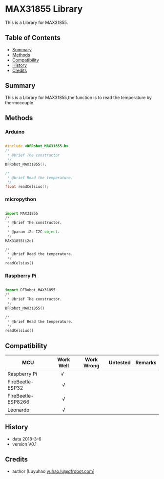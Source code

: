 # MAX31855 Library 
This is a Library for MAX31855.

## Table of Contents

* [Summary](#summary)
* [Methods](#methods)
* [Compatibility](#compatibility)
* [History](#history)
* [Credits](#credits)

<snippet>
<content>

## Summary
This is a Library for MAX31855,the function is to read the temperature by thermocouple.

## Methods

### Arduino
```C++

#include <DFRobot_MAX31855.h>
/*
 * @brief The constructor
 */
DFRobot_MAX31855();

/*
 * @brief Read the temperature.
 */
float readCelsius();
```
### micropython
``` python

import MAX31855
/*
 * @brief The constructor.
 *
 * @param i2c I2C object.
 */
MAX31855(i2c)

/*
 * @brief Read the temperature.
 */
readCelsius()
```
### Raspberry Pi
``` python

import DFRobot_MAX31855
/*
 * @brief The constructor.
 */
DFRobot_MAX31855()

/*
 * @brief Read the temperature.
 */
readCelsius()
```
## Compatibility

MCU                | Work Well | Work Wrong | Untested  | Remarks
------------------ | :----------: | :----------: | :---------: | -----
Raspberry Pi |      √       |             |            | 
FireBeetle-ESP32 |       √      |             |            | 
FireBeetle-ESP8266 |      √       |             |            | 
Leonardo |      √       |             |            | 

## History

- data 2018-3-6
- version V0.1

## Credits

- author [Luyuhao  <yuhao.lu@dfrobot.com>]


